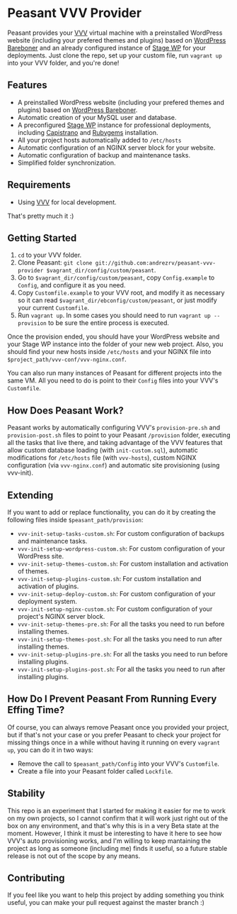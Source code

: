 # Peasant VVV Provider

Peasant provides your [VVV][vvv] virtual machine with a preinstalled WordPress website (including your prefered themes and plugins) based on [WordPress Bareboner][wpbb] and an already configured instance of [Stage WP][stagewp] for your deployments. Just clone the repo, set up your custom file, run `vagrant up` into your VVV folder, and you're done!

## Features

* A preinstalled WordPress website (including your prefered themes and plugins) based on [WordPress Bareboner][wpbb].
* Automatic creation of your MySQL user and database.
* A preconfigured [Stage WP][stagewp] instance for professional deployments, including [Capistrano][cap] and [Rubygems][rubygems] installation.
* All your project hosts automatically added to `/etc/hosts`
* Automatic configuration of an NGINX server block for your website.
* Automatic configuration of backup and maintenance tasks.
* Simplified folder synchronization.

## Requirements

* Using [VVV][vvv] for local development.

That's pretty much it :)

## Getting Started

1. `cd` to your VVV folder.
2. Clone Peasant: `git clone git://github.com:andrezrv/peasant-vvv-provider $vagrant_dir/config/custom/peasant`.
3. Go to `$vagrant_dir/config/custom/peasant`, copy `Config.example` to `Config`, and configure it as you need.
4. Copy `Customfile.example` to your VVV root, and modify it as necessary so it can read `$vagrant_dir/ebconfig/custom/peasant`, or just modify your current `Customfile`.
5. Run `vagrant up`. In some cases you should need to run `vagrant up --provision` to be sure the entire process is executed.

Once the provision ended, you should have your WordPress website and your Stage WP instance into the folder of your new web project. Also, you should find your new hosts inside `/etc/hosts` and your NGINX file into `$project_path/vvv-conf/vvv-nginx.conf`.

You can also run many instances of Peasant for different projects into the same VM. All you need to do is point to their `Config` files into your VVV's `Customfile`.

## How Does Peasant Work?

Peasant works by automatically configuring VVV's `provision-pre.sh` and `provision-post.sh` files to point to your Peasant `/provision` folder, executing all the tasks that live there, and taking advantage of the VVV features that allow custom database loading (with `init-custom.sql`), automatic modifications for `/etc/hosts` file (with `vvv-hosts`), custom NGINX configuration (via `vvv-nginx.conf`) and automatic site provisioning (using vvv-init).

## Extending

If you want to add or replace functionality, you can do it by creating the following files inside `$peasant_path/provision`:

* `vvv-init-setup-tasks-custom.sh`: For custom configuration of backups and maintenance tasks. 
* `vvv-init-setup-wordpress-custom.sh`: For custom configuration of your WordPress site.
* `vvv-init-setup-themes-custom.sh`: For custom installation and activation of themes.
* `vvv-init-setup-plugins-custom.sh`: For custom installation and activation of plugins.
* `vvv-init-setup-deploy-custom.sh`: For custom configuration of your deployment system.
* `vvv-init-setup-nginx-custom.sh`: For custom configuration of your project's NGINX server block.
* `vvv-init-setup-themes-pre.sh`: For all the tasks you need to run before installing themes. 
* `vvv-init-setup-themes-post.sh`: For all the tasks you need to run after installing themes.
* `vvv-init-setup-plugins-pre.sh`: For all the tasks you need to run before installing plugins. 
* `vvv-init-setup-plugins-post.sh`: For all the tasks you need to run after installing plugins. 

## How Do I Prevent Peasant From Running Every Effing Time?

Of course, you can always remove Peasant once you provided your project, but if that's not your case or you prefer Peasant to check your project for missing things once in a while without having it running on every `vagrant up`, you can do it in two ways:

* Remove the call to `$peasant_path/Config` into your VVV's `Customfile`.
* Create a file into your Peasant folder called `Lockfile`.

## Stability

This repo is an experiment that I started for making it easier for me to work on my own projects, so I cannot confirm that it will work just right out of the box on any environment, and that's why this is in a very Beta state at the moment. However, I think it must be interesting to have it here to see how VVV's auto provisioning works, and I'm willing to keep mantaining the project as long as someone (including me) finds it useful, so a future stable release is not out of the scope by any means.

## Contributing
If you feel like you want to help this project by adding something you think useful, you can make your pull request against the master branch :)

[vvv]: http://github.com/Varying-Vagrant-Vagrants/VVV
[wpbb]: http://github.com/andrezrv/wordpress-bareboner
[stagewp]: http://github.com/andrezrv/stage-wp
[cap]: http://github.com/capistrano/capistrano
[rubygems]: http://rubygems.org/pages/download
